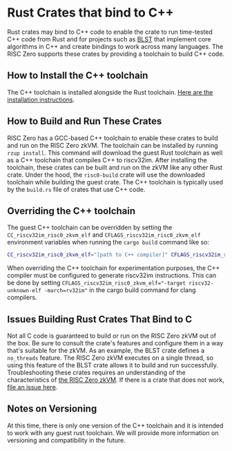 # Rust Crates that bind to C++

Rust crates may bind to C++ code to enable the crate to run time-tested C++ code
from Rust and for projects such as [BLST] that implement core algorithms in C++
and create bindings to work across many languages. The RISC Zero supports these
crates by providing a toolchain to build C++ code.

## How to Install the C++ toolchain

The C++ toolchain is installed alongside the Rust toolchain. [Here are the installation instructions][install].

## How to Build and Run These Crates

RISC Zero has a GCC-based C++ toolchain to enable these crates to build and run
on the RISC Zero zkVM. The toolchain can be installed by running `rzup install`.
This command will download the guest Rust toolchain as well as a C++ toolchain
that compiles C++ to riscv32im. After installing the toolchain, these crates can
be built and run on the zkVM like any other Rust crate. Under the hood, the
`risc0-build` crate will use the downloaded toolchain while building the guest
crate. The C++ toolchain is typically used by the `build.rs` file of crates that
use C++ code.

## Overriding the C++ toolchain

The guest C++ toolchain can be overridden by setting the
`CC_riscv32im_risc0_zkvm_elf` and `CFLAGS_riscv32im_risc0_zkvm_elf` environment
variables when running the `cargo build` command like so:

```bash
CC_riscv32im_risc0_zkvm_elf="[path to C++ compiler]" CFLAGS_riscv32im_risc0_zkvm_elf="[desired cflags]" cargo build
```

When overriding the C++ toolchain for experimentation purposes, the C++ compiler
must be configured to generate riscv32im instructions. This can be done by setting
`CFLAGS_riscv32im_risc0_zkvm_elf="-target riscv32-unknown-elf -march=rv32im"`
in the cargo build command for clang compilers.

## Issues Building Rust Crates That Bind to C

Not all C code is guaranteed to build or run on the RISC Zero zkVM out of the
box. Be sure to consult the crate's features and configure them in a way that's
suitable for the zkVM. As an example, the BLST crate defines a `no_threads`
feature. The RISC Zero zkVM executes on a single thread, so using this feature
of the BLST crate allows it to build and run successfully. Troubleshooting these
crates requires an understanding of the characteristics of [the RISC Zero
zkVM][zkvm_spec]. If there is a crate that does not work, [file an issue here][risc0-gh-issues].

## Notes on Versioning

At this time, there is only one version of the C++ toolchain and it is intended
to work with any guest rust toolchain. We will provide more information on
versioning and compatibility in the future.

[BLST]: https://github.com/supranational/blst
[install]: ./install.md
[risc0-gh-issues]: https://github.com/risc0/risc0/issues
[zkvm_spec]: ./zkvm-specification.md#the-zkvm-execution-model
